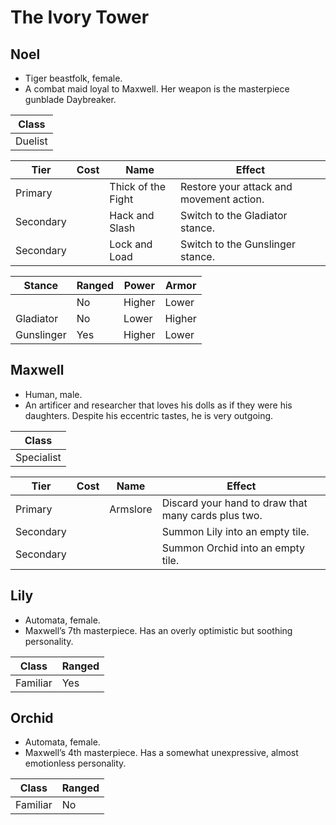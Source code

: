 # The Ivory Tower

## Noel

  - Tiger beastfolk, female.
  - A combat maid loyal to Maxwell. Her weapon is the masterpiece
    gunblade Daybreaker.

| Class   |
| ------- |
| Duelist |

| Tier      | Cost | Name               | Effect                                   |
| --------- | :--: | ------------------ | ---------------------------------------- |
| Primary   |      | Thick of the Fight | Restore your attack and movement action. |
| Secondary |      | Hack and Slash     | Switch to the Gladiator stance.          |
| Secondary |      | Lock and Load      | Switch to the Gunslinger stance.         |

| Stance     | Ranged | Power  | Armor  |
| ---------- | ------ | ------ | ------ |
|            | No     | Higher | Lower  |
| Gladiator  | No     | Lower  | Higher |
| Gunslinger | Yes    | Higher | Lower  |

## Maxwell

  - Human, male.
  - An artificer and researcher that loves his dolls as if they were his
    daughters. Despite his eccentric tastes, he is very outgoing.

| Class      |
| ---------- |
| Specialist |

| Tier      | Cost | Name     | Effect                                              |
| --------- | :--: | -------- | --------------------------------------------------- |
| Primary   |      | Armslore | Discard your hand to draw that many cards plus two. |
| Secondary |      |          | Summon Lily into an empty tile.                     |
| Secondary |      |          | Summon Orchid into an empty tile.                   |

## Lily

  - Automata, female.
  - Maxwell’s 7th masterpiece. Has an overly optimistic but soothing
    personality.

| Class    | Ranged |
| -------- | ------ |
| Familiar | Yes    |

## Orchid

  - Automata, female.
  - Maxwell’s 4th masterpiece. Has a somewhat unexpressive, almost
    emotionless personality.

| Class    | Ranged |
| -------- | ------ |
| Familiar | No     |

